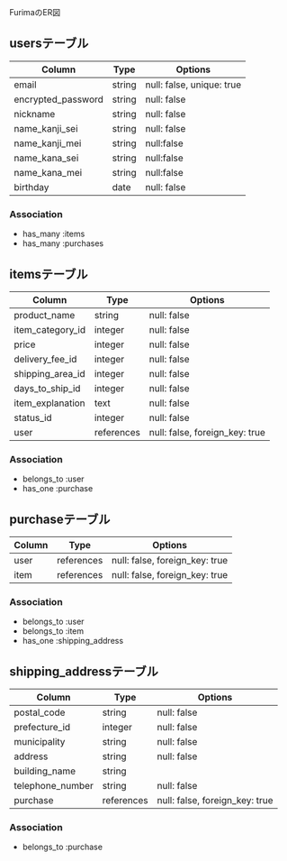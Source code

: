 FurimaのER図

## usersテーブル

| Column              | Type   | Options                  |
|-------------------- |------- |------------------------- |
|email                |string  |null: false, unique: true |
|encrypted_password   |string  |null: false               |
|nickname             |string  |null: false               |
|name_kanji_sei       |string  |null: false               |
|name_kanji_mei       |string  |null:false                |
|name_kana_sei        |string  |null:false                |
|name_kana_mei        |string  |null:false                |
|birthday             |date    |null: false               |

### Association

- has_many :items
- has_many :purchases

## itemsテーブル

| Column             | Type         | Options                      |
|----------------    |-----------   |----------------------------- |
|product_name        |string        |null: false                   |
|item_category_id    |integer       |null: false                   |
|price               |integer       |null: false                   |
|delivery_fee_id     |integer       |null: false                   |
|shipping_area_id    |integer       |null: false                   |
|days_to_ship_id     |integer       |null: false                   |
|item_explanation    |text          |null: false                   |
|status_id           |integer       |null: false                   |
|user                |references    |null: false, foreign_key: true|

### Association

- belongs_to :user
- has_one :purchase

## purchaseテーブル

| Column       | Type      | Options                      |
|------------- |-------    |----------------------------- |
|user          |references |null: false, foreign_key: true|
|item          |references |null: false, foreign_key: true|

### Association

- belongs_to :user
- belongs_to :item
- has_one :shipping_address

## shipping_addressテーブル

| Column           | Type      | Options                       |
|-------------     |-------    |------------------------------ |
|postal_code       |string     |null: false                    |
|prefecture_id     |integer    |null: false                    |
|municipality      |string     |null: false                    |
|address           |string     |null: false                    |
|building_name     |string     |                               |
|telephone_number  |string    |null: false                    |
|purchase          |references |null: false, foreign_key: true |

### Association

- belongs_to :purchase






  